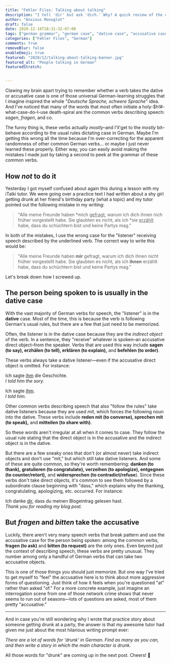 ```yaml
---
title: "Fehler Files: Talking about talking"
description: "I tell 'dir' but ask 'dich.' Why? A quick review of the cases taken by verbs describing speech like sagen, fragen, and erzählen"
author: "Anxious Monoglot"
draft: false
date: 2020-12-16T18:31:32-07:00
tags: ["german grammar", "german case", "dative case", "accusative case", "language mistakes"]
categories: ["Fehler Files", "German"]
comments: true
removeBlur: false
enableEmoji: true
featured: "2020/12/talking-about-talking-banner.jpg"
featured_alt: "People talking in German"
featuredStretch: 


---
```


Clawing my brain apart trying to remember whether a verb takes the dative or accusative case is one of those universal German-learning struggles that I imagine inspired the whole "*Deutsche Sprache, schwere Sprache*" idea. And I've noticed that many of the words that most often initiate a holy-$h!#-what-case-do-I-use death-spiral are the common verbs describing speech: *sagen*, *fragen*, and co. 

The funny thing is, these verbs actually *mostly*–and I'll'get to the *mostly* bit–behave according to the usual rules dictating case in German. Maybe I'm getting this wrong all the time because I'm over-correcting for the apparent randomness of other common German verbs… or maybe I just never learned these properly. Either way, you can easily avoid making the mistakes I made just by taking a second to peek at the grammar of these common verbs.

## How *not* to do it

Yesterday I got myself confused about again this during a lesson with my iTalki tutor. We were going over a practice text I had written about a shy girl getting drunk at her friend's birthday party (what a topic) and my tutor pointed out the following mistake in my writing:

> "Alle meine Freunde haben \*mich <u>gefragt</u>, warum ich dich ihnen nich früher vorgestellt habe. Sie glaubten es nicht, als ich \*sie <u>erzählt</u> habe, dass du schüchtern bist und keine Partys mag." 

In both of the mistakes, I use the wrong case for the "listener" receiving speech described by the underlined verb. The correct way to write this would be:

> "Alle meine Freunde haben **mir** gefragt, warum ich dich ihnen nicht früher vorgestellt habe. Sie glaubten es nicht, als ich **ihnen** erzählt habe, dass du schüchtern bist und keine Partys mag."

Let's break down how I screwed up.

## The person being spoken to is usually in the dative case

With the vast majority of German verbs for speech, the "listener" is in the **dative** case. Most of the time, this is because the verb is following German's usual rules, but there are a few that just need to be memorized.

Often, the listener is in the dative case because they are the *indirect object* of the verb. In a sentence, they "receive" whatever is spoken–an accusative direct object–from the speaker. Verbs that are used this way include **sagen (to say), erzhälen (to tell), erklären (to explain),** and **befehlen (to order)**. 

These verbs always take a dative listener—even if the accusative direct object is omitted. For instance:

Ich sagte <u>ihm</u> die Geschichte.<br>
*I told him the sory.*

Ich sagte <u>ihm</u>.<br>
*I told him.*

Other common verbs describing speech that also "follow the rules" take dative listeners because they are used *mit*, which forces the following noun into the dative. These verbs include **reden mit (to converse), sprechen mit (to speak),** and **mitteilen (to share with)**.

So these words aren't irregular at all when it comes to case. They follow the usual rule stating that the direct object is in the accusative and the indirect object is in the dative.

But there are a few sneaky ones that don't (or almost never) take indirect objects and don't use "mit," but which still take dative listeners. And some of these are quite common, so they're worth remembering: **danken (to thank), gratulieren (to congratulate), verzeihen (to apologize), entgegnen (to counter/retort),** and **widersprechen (to contradict/refuse**). Since these verbs don't take direct objects, it's common to see them followed by a subordinate clause beginning with "dass," which explains why the thanking, congratulating, apologizing, etc. occurred. For instance: 

Ich danke <u>dir</u>, dass du meinen Blogeintrag gelesen hast.<br>
*Thank you for reading my blog post.*

## But *fragen* and *bitten* take the accusative

Luckily, there aren't very many speech verbs that break pattern and use the accusative case for the person being spoken: among the common verbs, **fragen (to ask)** and **bitten (to request)** are the only ones. Even beyond just the context of describing speech, these verbs are pretty unusual. They number among only a handful of German verbs that can take *two* accusative objects.

This is one of those things you should just memorize. But one way I've tried to get myself to "feel" the accusative here is to think about more aggressive forms of questioning. Just think of how it feels when you're questioned "at" rather than asked "of." For a more concrete example, just imagine an interrogation scene from one of those network crime shows that never seems to run out of seasons—lots of questions are asked, most of them pretty "accusative."

---

And in case you're still wondering why I wrote that practice story about someone getting drunk at a party, the answer is that my awesome tutor had given me just about the most hilarious writing prompt ever: 

*There are a lot of words for 'drunk' in German. Find as many as you can, and then write a story in which the main character is drunk.*

All those words for "drunk" are coming up in the next post. Cheers! :beers:

